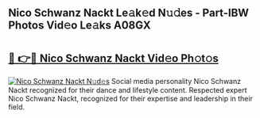 ## Nico Schwanz Nackt Le𝚊k𝚎d N𝚞𝚍es - Part-IBW Photos Vid𝚎o Le𝚊ks A08GX

# <h2><a href="http://fb2jcqi.evod.top/?m=Nico+Schwanz+Nackt">🔗 👉🔴 Nico Schwanz Nackt Vid𝚎o Ph𝚘t𝚘s</a></h2>

[![Nico Schwanz Nackt N𝚞d𝚎s](https://i.imgur.com/8V9OHl7.gif)](http://fb2jcqi.evod.top/?m=Nico+Schwanz+Nackt)
Social media personality Nico Schwanz Nackt recognized for their dance and lifestyle content. Respected expert Nico Schwanz Nackt, recognized for their expertise and leadership in their field. 
